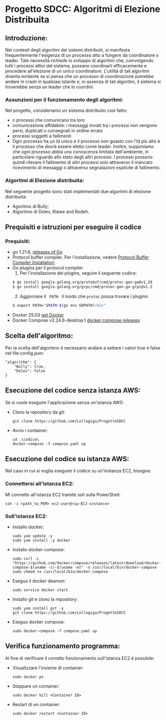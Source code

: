 # Progetto SDCC: Algoritmi di Elezione Distribuita
## Introduzione:
Nei contesti degli algoritmi dei sistemi distribuiti, si manifesta frequentemente l'esigenza di un processo atto a fungere da coordinatore o leader. Tale necessità richiede lo sviluppo di algoritmi che, coinvolgendo tutti i processi attivi del sistema, possano coordinarli efficacemente e procedere all'elezione di un unico coordinatore. L'utilità di tali algoritmi diventa evidente se si pensa che un processo di coordinazione potrebbe andare in crash in qualsiasi istante e, in assenza di tali algoritmi, il sistema si troverebbe senza un leader che lo coordini.
### Assunzioni per il funzionamento degli algoritmi:
Nel progetto, consideriamo un sistema distribuito così fatto:
- n processi che comunicano tra loro
- comunicazione affidabile: i messaggi inviati tra i processi non vengono persi, duplicati o consegnati in ordine errato
- processi soggetti a fallimenti
- Ogni processo ha un Id unico e il processo non guasto con l'Id più alto è il processo che dovrà essere eletto come leader.
Inoltre, supponiamo che ogni processo abbia una conoscenza limitata dell'ambiente, in particolare riguardo allo stato degli altri processi. I processi possono quindi rilevare il fallimento di altri processi solo attraverso il mancato ricevimento di messaggi o attraverso segnalazioni esplicite di fallimento.
### Algoritmi di Elezione distribuita:
Nel seguente progetto sono stati implementati due algoritmi di elezione distribuita:
- Agoritmo di Bully;
- Algoritmo di Dolev, Klawe and Rodeh.
## Prequisiti e istruzioni per eseguire il codice
### Prequisiti:
- go 1.21.6, [releases of Go](https://go.dev/doc/devel/release)
- Protocol buffer compiler. Per l'installazione, vedere [Protocol Buffer Compiler Installation](https://grpc.io/docs/protoc-installation/).
- Go plugins per il protocol compiler
  1. Per l'installazione dei plugins, seguire il seguente codice:
    ```bash
    $ go install google.golang.org/protobuf/cmd/protoc-gen-go@v1.28
    $ go install google.golang.org/grpc/cmd/protoc-gen-go-grpc@v1.2
    ```
  2. Aggiornare il <code> PATH </code> il modo che <code>protoc</code> possa trovare i plugins:
    ```bash
    $ export PATH="$PATH:$(go env GOPATH)/bin"
    ```
- Docker 25.03 [get Docker](https://docs.docker.com/get-docker/)
- Docker Compose v2.24.6-desktop.1 [docker compose releases](https://github.com/docker/compose/releases/)
## Scelta dell'algoritmo:
Per la scelta dell'algoritmo è necessario andare a settare i valori true e false nel file config.json:
```
"algorithm": {
    "Bully": true,
    "Dolev": false
}
```
## Esecuzione del codice senza istanza AWS:
Se si vuole eseguire l'applicazione senza un'istanza AWS:
* Clono la repository da git:
    ```
    git clone https://github.com/Lollogiga/ProgettoSDCC
    ```
* Avvio i container:
    ```
    cd .\codice\
   docker-compose -f compose.yaml up
    ```
## Esecuzione del codice su istanza AWS:
Nel caso in cui si voglia eseguire il codice su un'instanza EC2, bisogna:
### Connettersi all'istanza EC2:
Mi connetto all'istanza EC2 tramite ssh sulla PowerShell:
```
ssh -i <path_to_PEM> ec2-user@<ip-EC2-instance>
```
### Sull'istanza EC2:
* Installo docker:
    ```
    sudo yum update -y
    sudo yum install -y docker
    ```
* Installo docker-compose:
    ```
    sudo curl -L "https://github.com/docker/compose/releases/latest/download/docker-compose-$(uname -s)-$(uname -m)" -o /usr/local/bin/docker-compose
    sudo chmod +x /usr/local/bin/docker-compose
    ```
* Eseguo il docker deamon:
    ```
    sudo service docker start
    ```
* Installo git e clono la repository:
    ```
    sudo yum install git -y
    git clone https://github.com/Lollogiga/ProgettoSDCC
    ```
* Eseguo docker compose:
    ```
    sudo docker-compose -f compose.yaml up
    ```
## Verifica funzionamento programma:
Al fine di verificare il corretto funzionamento sull'istanza EC2 è possibile:
* Visualizzare l'insieme di container:
    ```
    sudo docker ps
    ```
* Stoppare un container:
    ```
  sudo docker kill <Container ID>
    ```
* Restart di un container:
    ```
  sudo docker restart <Container ID>
    ```


